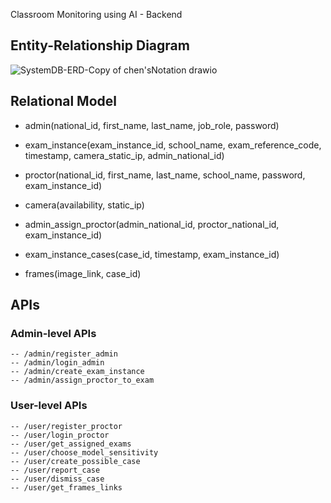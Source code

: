 Classroom Monitoring using AI - Backend

## Entity-Relationship Diagram
![SystemDB-ERD-Copy of chen'sNotation drawio](https://user-images.githubusercontent.com/75078872/161354145-801ec27e-ec65-45d1-b967-3377ac52e0a4.png)


## Relational Model
  * admin(national_id, first_name, last_name, job_role, password)

  * exam_instance(exam_instance_id, school_name, exam_reference_code, timestamp, camera_static_ip, admin_national_id)

  * proctor(national_id, first_name, last_name, school_name, password, exam_instance_id)

  * camera(availability, static_ip)

  * admin_assign_proctor(admin_national_id, proctor_national_id, exam_instance_id)

  * exam_instance_cases(case_id, timestamp, exam_instance_id)

  * frames(image_link, case_id)

## APIs
  ### Admin-level APIs
    -- /admin/register_admin
    -- /admin/login_admin
    -- /admin/create_exam_instance
    -- /admin/assign_proctor_to_exam
  ### User-level APIs
    -- /user/register_proctor
    -- /user/login_proctor
    -- /user/get_assigned_exams
    -- /user/choose_model_sensitivity
    -- /user/create_possible_case
    -- /user/report_case
    -- /user/dismiss_case
    -- /user/get_frames_links
